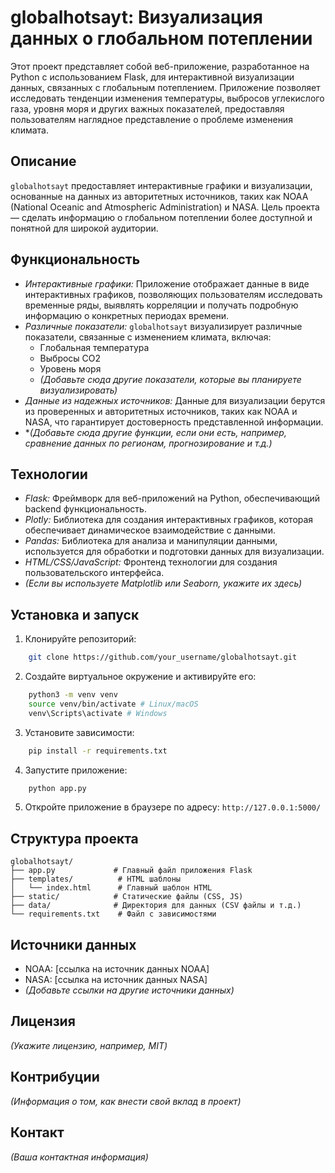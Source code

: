 # globalhotsayt: Визуализация данных о глобальном потеплении

Этот проект представляет собой веб-приложение, разработанное на Python с использованием Flask, для интерактивной визуализации данных, связанных с глобальным потеплением. Приложение позволяет исследовать тенденции изменения температуры, выбросов углекислого газа, уровня моря и других важных показателей, предоставляя пользователям наглядное представление о проблеме изменения климата.

## Описание

`globalhotsayt` предоставляет интерактивные графики и визуализации, основанные на данных из авторитетных источников, таких как NOAA (National Oceanic and Atmospheric Administration) и NASA. Цель проекта — сделать информацию о глобальном потеплении более доступной и понятной для широкой аудитории.


## Функциональность

* *Интерактивные графики:* Приложение отображает данные в виде интерактивных графиков, позволяющих пользователям исследовать временные ряды, выявлять корреляции и получать подробную информацию о конкретных периодах времени.
* *Различные показатели:* `globalhotsayt` визуализирует различные показатели, связанные с изменением климата, включая:
    * Глобальная температура
    * Выбросы CO2
    * Уровень моря
    * *(Добавьте сюда другие показатели, которые вы планируете визуализировать)*
* *Данные из надежных источников:* Данные для визуализации берутся из проверенных и авторитетных источников, таких как NOAA и NASA, что гарантирует достоверность представленной информации.
* **(Добавьте сюда другие функции, если они есть, например, сравнение данных по регионам, прогнозирование и т.д.)*


## Технологии

* *Flask:* Фреймворк для веб-приложений на Python, обеспечивающий backend функциональность.
* *Plotly:* Библиотека для создания интерактивных графиков, которая обеспечивает динамическое взаимодействие с данными.
* *Pandas:* Библиотека для анализа и манипуляции данными, используется для обработки и подготовки данных для визуализации.
* *HTML/CSS/JavaScript:* Фронтенд технологии для создания пользовательского интерфейса.
* *(Если вы используете Matplotlib или Seaborn, укажите их здесь)*



## Установка и запуск

1. Клонируйте репозиторий:
```bash
    git clone https://github.com/your_username/globalhotsayt.git
``` 
2. Создайте виртуальное окружение и активируйте его:
```bash
    python3 -m venv venv
    source venv/bin/activate # Linux/macOS
    venv\Scripts\activate # Windows
```

3. Установите зависимости:
```bash
    pip install -r requirements.txt
```


4. Запустите приложение:
```bash
    python app.py
```

5. Откройте приложение в браузере по адресу: `http://127.0.0.1:5000/`


## Структура проекта
```
globalhotsayt/
├── app.py             # Главный файл приложения Flask
├── templates/          # HTML шаблоны
│   └── index.html      # Главный шаблон HTML
├── static/            # Статические файлы (CSS, JS)
├── data/              # Директория для данных (CSV файлы и т.д.)
└── requirements.txt    # Файл с зависимостями
```

## Источники данных

* NOAA: [ссылка на источник данных NOAA]
* NASA: [ссылка на источник данных NASA]
* *(Добавьте ссылки на другие источники данных)*

## Лицензия

*(Укажите лицензию, например, MIT)*

## Контрибуции

*(Информация о том, как внести свой вклад в проект)*


## Контакт

*(Ваша контактная информация)*





